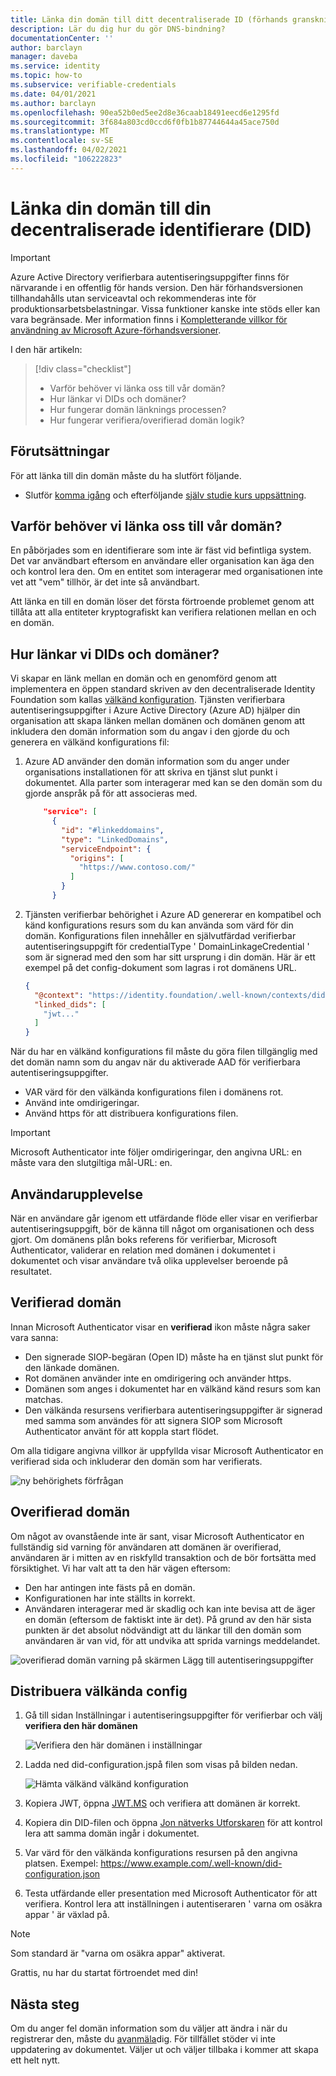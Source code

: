 ```yaml
---
title: Länka din domän till ditt decentraliserade ID (förhands granskning) – Azure Active Directory verifierbara autentiseringsuppgifter
description: Lär du dig hur du gör DNS-bindning?
documentationCenter: ''
author: barclayn
manager: daveba
ms.service: identity
ms.topic: how-to
ms.subservice: verifiable-credentials
ms.date: 04/01/2021
ms.author: barclayn
ms.openlocfilehash: 90ea52b0ed5ee2d8e36caab18491eecd6e1295fd
ms.sourcegitcommit: 3f684a803cd0ccd6f0fb1b87744644a45ace750d
ms.translationtype: MT
ms.contentlocale: sv-SE
ms.lasthandoff: 04/02/2021
ms.locfileid: "106222823"
---
```

# <a name="link-your-domain-to-your-decentralized-identifier-did"></a>Länka din domän till din decentraliserade identifierare (DID)

> [!IMPORTANT]
> Azure Active Directory verifierbara autentiseringsuppgifter finns för närvarande i en offentlig för hands version.
> Den här förhandsversionen tillhandahålls utan serviceavtal och rekommenderas inte för produktionsarbetsbelastningar. Vissa funktioner kanske inte stöds eller kan vara begränsade. Mer information finns i [Kompletterande villkor för användning av Microsoft Azure-förhandsversioner](https://azure.microsoft.com/support/legal/preview-supplemental-terms/).

I den här artikeln:
> [!div class="checklist"]
> * Varför behöver vi länka oss till vår domän?
> * Hur länkar vi DIDs och domäner?
> * Hur fungerar domän länknings processen?
> * Hur fungerar verifiera/overifierad domän logik?

## <a name="prerequisites"></a>Förutsättningar

För att länka till din domän måste du ha slutfört följande.

- Slutför [komma igång](get-started-verifiable-credentials.md) och efterföljande [själv studie kurs uppsättning](enable-your-tenant-verifiable-credentials.md).

## <a name="why-do-we-need-to-link-our-did-to-our-domain"></a>Varför behöver vi länka oss till vår domän?

En påbörjades som en identifierare som inte är fäst vid befintliga system. Det var användbart eftersom en användare eller organisation kan äga den och kontrol lera den. Om en entitet som interagerar med organisationen inte vet att "vem" tillhör, är det inte så användbart.

Att länka en till en domän löser det första förtroende problemet genom att tillåta att alla entiteter kryptografiskt kan verifiera relationen mellan en och en domän.

## <a name="how-do-we-link-dids-and-domains"></a>Hur länkar vi DIDs och domäner?

Vi skapar en länk mellan en domän och en genomförd genom att implementera en öppen standard skriven av den decentraliserade Identity Foundation som kallas [välkänd konfiguration](https://identity.foundation/.well-known/resources/did-configuration/). Tjänsten verifierbara autentiseringsuppgifter i Azure Active Directory (Azure AD) hjälper din organisation att skapa länken mellan domänen och domänen genom att inkludera den domän information som du angav i den gjorde du och generera en välkänd konfigurations fil:

1. Azure AD använder den domän information som du anger under organisations installationen för att skriva en tjänst slut punkt i dokumentet. Alla parter som interagerar med kan se den domän som du gjorde anspråk på för att associeras med.  

    ```json
        "service": [
          {
            "id": "#linkeddomains",
            "type": "LinkedDomains",
            "serviceEndpoint": {
              "origins": [
                "https://www.contoso.com/"
              ]
            }
          }
    ```

2. Tjänsten verifierbar behörighet i Azure AD genererar en kompatibel och känd konfigurations resurs som du kan använda som värd för din domän. Konfigurations filen innehåller en självutfärdad verifierbar autentiseringsuppgift för credentialType ' DomainLinkageCredential ' som är signerad med den som har sitt ursprung i din domän. Här är ett exempel på det config-dokument som lagras i rot domänens URL.


    ```json
    {
      "@context": "https://identity.foundation/.well-known/contexts/did-configuration-v0.0.jsonld",
      "linked_dids": [
        "jwt..."
      ]
    }
    ```

När du har en välkänd konfigurations fil måste du göra filen tillgänglig med det domän namn som du angav när du aktiverade AAD för verifierbara autentiseringsuppgifter.

* VAR värd för den välkända konfigurations filen i domänens rot.
* Använd inte omdirigeringar.
* Använd https för att distribuera konfigurations filen.

>[!IMPORTANT]
>Microsoft Authenticator inte följer omdirigeringar, den angivna URL: en måste vara den slutgiltiga mål-URL: en.

## <a name="user-experience"></a>Användarupplevelse 

När en användare går igenom ett utfärdande flöde eller visar en verifierbar autentiseringsuppgift, bör de känna till något om organisationen och dess gjort. Om domänens plån boks referens för verifierbar, Microsoft Authenticator, validerar en relation med domänen i dokumentet i dokumentet och visar användare två olika upplevelser beroende på resultatet.

## <a name="verified-domain"></a>Verifierad domän

Innan Microsoft Authenticator visar en **verifierad** ikon måste några saker vara sanna:

* Den signerade SIOP-begäran (Open ID) måste ha en tjänst slut punkt för den länkade domänen.
* Rot domänen använder inte en omdirigering och använder https.
* Domänen som anges i dokumentet har en välkänd känd resurs som kan matchas.
* Den välkända resursens verifierbara autentiseringsuppgifter är signerad med samma som användes för att signera SIOP som Microsoft Authenticator använt för att koppla start flödet.

Om alla tidigare angivna villkor är uppfyllda visar Microsoft Authenticator en verifierad sida och inkluderar den domän som har verifierats.

![ny behörighets förfrågan](media/how-to-dnsbind/new-permission-request.png) 

## <a name="unverified-domain"></a>Overifierad domän

Om något av ovanstående inte är sant, visar Microsoft Authenticator en fullständig sid varning för användaren att domänen är overifierad, användaren är i mitten av en riskfylld transaktion och de bör fortsätta med försiktighet. Vi har valt att ta den här vägen eftersom:

* Den har antingen inte fästs på en domän.
* Konfigurationen har inte ställts in korrekt.
* Användaren interagerar med är skadlig och kan inte bevisa att de äger en domän (eftersom de faktiskt inte är det). På grund av den här sista punkten är det absolut nödvändigt att du länkar till den domän som användaren är van vid, för att undvika att sprida varnings meddelandet.

![overifierad domän varning på skärmen Lägg till autentiseringsuppgifter](media/how-to-dnsbind/add-credential-not-verified-authenticated.png)

## <a name="distribute-well-known-config"></a>Distribuera välkända config

1. Gå till sidan Inställningar i autentiseringsuppgifter för verifierbar och välj **verifiera den här domänen**

   ![Verifiera den här domänen i inställningar](media/how-to-dnsbind/settings-verify.png) 

2. Ladda ned did-configuration.jspå filen som visas på bilden nedan.

   ![Hämta välkänd välkänd konfiguration](media/how-to-dnsbind/verify-download.png) 

3. Kopiera JWT, öppna [JWT.MS](https://www.jwt.ms) och verifiera att domänen är korrekt.

4. Kopiera din DID-filen och öppna [Jon nätverks Utforskaren](https://identity.foundation/ion/explorer) för att kontrol lera att samma domän ingår i dokumentet. 

5. Var värd för den välkända konfigurations resursen på den angivna platsen. Exempel: https://www.example.com/.well-known/did-configuration.json

6. Testa utfärdande eller presentation med Microsoft Authenticator för att verifiera. Kontrol lera att inställningen i autentiseraren ' varna om osäkra appar ' är växlad på.

>[!NOTE]
>Som standard är "varna om osäkra appar" aktiverat.

Grattis, nu har du startat förtroendet med din!

## <a name="next-steps"></a>Nästa steg

Om du anger fel domän information som du väljer att ändra i när du registrerar den, måste du [avanmäla](how-to-opt-out.md)dig. För tillfället stöder vi inte uppdatering av dokumentet. Väljer ut och väljer tillbaka i kommer att skapa ett helt nytt.